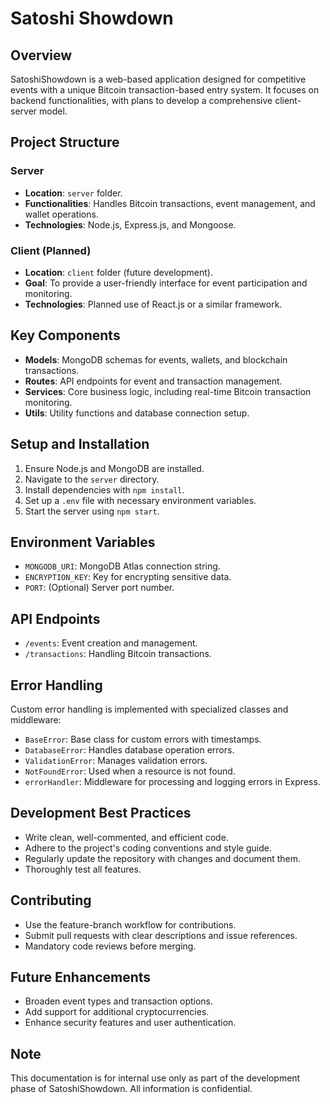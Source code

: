 # Satoshi Showdown

## Overview
SatoshiShowdown is a web-based application designed for competitive events with a unique Bitcoin transaction-based entry system. It focuses on backend functionalities, with plans to develop a comprehensive client-server model.

## Project Structure

### Server
- **Location**: `server` folder.
- **Functionalities**: Handles Bitcoin transactions, event management, and wallet operations.
- **Technologies**: Node.js, Express.js, and Mongoose.

### Client (Planned)
- **Location**: `client` folder (future development).
- **Goal**: To provide a user-friendly interface for event participation and monitoring.
- **Technologies**: Planned use of React.js or a similar framework.

## Key Components

- **Models**: MongoDB schemas for events, wallets, and blockchain transactions.
- **Routes**: API endpoints for event and transaction management.
- **Services**: Core business logic, including real-time Bitcoin transaction monitoring.
- **Utils**: Utility functions and database connection setup.

## Setup and Installation

1. Ensure Node.js and MongoDB are installed.
2. Navigate to the `server` directory.
3. Install dependencies with `npm install`.
4. Set up a `.env` file with necessary environment variables.
5. Start the server using `npm start`.

## Environment Variables

- `MONGODB_URI`: MongoDB Atlas connection string.
- `ENCRYPTION_KEY`: Key for encrypting sensitive data.
- `PORT`: (Optional) Server port number.

## API Endpoints

- `/events`: Event creation and management.
- `/transactions`: Handling Bitcoin transactions.

## Error Handling

Custom error handling is implemented with specialized classes and middleware:
- `BaseError`: Base class for custom errors with timestamps.
- `DatabaseError`: Handles database operation errors.
- `ValidationError`: Manages validation errors.
- `NotFoundError`: Used when a resource is not found.
- `errorHandler`: Middleware for processing and logging errors in Express.

## Development Best Practices

- Write clean, well-commented, and efficient code.
- Adhere to the project's coding conventions and style guide.
- Regularly update the repository with changes and document them.
- Thoroughly test all features.

## Contributing

- Use the feature-branch workflow for contributions.
- Submit pull requests with clear descriptions and issue references.
- Mandatory code reviews before merging.

## Future Enhancements

- Broaden event types and transaction options.
- Add support for additional cryptocurrencies.
- Enhance security features and user authentication.

## Note

This documentation is for internal use only as part of the development phase of SatoshiShowdown. All information is confidential.
